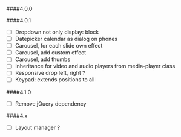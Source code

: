 ####4.0.0

####4.0.1
- [ ] Dropdown not only display: block
- [ ] Datepicker calendar as dialog on phones
- [ ] Carousel, for each slide own effect
- [ ] Carousel, add custom effect 
- [ ] Carousel, add thumbs
- [ ] Inheritance for video and audio players from media-player class
- [ ] Responsive drop left, right ?
- [ ] Keypad: extends positions to all

####4.1.0
- [ ] Remove jQuery dependency 

####4.x
- [ ] Layout manager ?